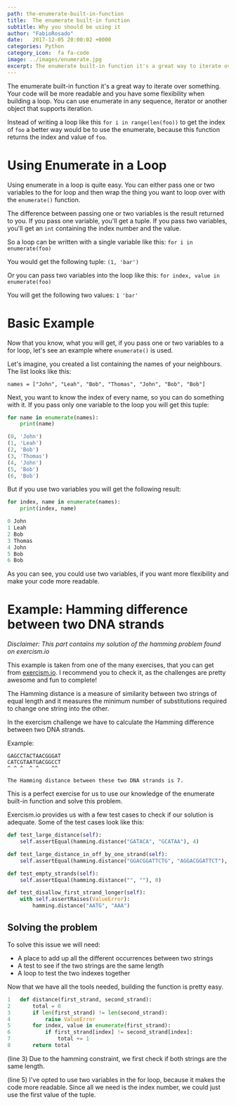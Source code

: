 ```yaml
---
path: the-enumerate-built-in-function
title:  The enumerate built-in function
subtitle: Why you should be using it
author: "FabioRosado"
date:   2017-12-05 20:00:02 +0000
categories: Python
category_icon:  fa fa-code
image: ../images/enumerate.jpg
excerpt: The enumerate built-in function it's a great way to iterate over something. Your code will be more readable and you have some flexibility when looping.
---
```

The enumerate built-in function it's a great way to iterate over something. Your code will be more readable and you have some flexibility when building a loop. You can use enumerate in any sequence, iterator or another object that supports iteration.

Instead of writing a loop like this `for i in range(len(foo))` to get the index of `foo` a better way would be to use the enumerate, because this function returns the index and value of `foo`. 

# Using Enumerate in a Loop

Using enumerate in a loop is quite easy. You can either pass one or two variables to the for loop and then wrap the thing you want to loop over with the `enumerate()` function.

The difference between passing one or two variables is the result returned to you. If you pass one variable, you'll get a tuple. If you pass two variables, you'll get an `int` containing the index number and the value.

So a loop can be written with a single variable like this:
`for i in enumerate(foo)`

You would get the following tuple:
`(1, 'bar')`

Or you can pass two variables into the loop like this:
`for index, value in enumerate(foo)`

You will get the following two values:
`1 'bar'`

# Basic Example

Now that you know, what you will get, if you pass one or two variables to a for loop, let's see an example where `enumerate()` is used.

Let's imagine, you created a list containing the names of your neighbours. The list looks like this:

`names = ["John", "Leah", "Bob", "Thomas", "John", "Bob", "Bob"]`

Next, you want to know the index of every name, so you can do something with it.  If you pass only one variable to the loop you will get this tuple:

```python
for name in enumerate(names):
    print(name)

(0, 'John')
(1, 'Leah')
(2, 'Bob')
(3, 'Thomas')
(4, 'John')
(5, 'Bob')
(6, 'Bob')
```

But if you use two variables you will get the following result:

```python
for index, name in enumerate(names):
    print(index, name)

0 John
1 Leah
2 Bob
3 Thomas
4 John
5 Bob
6 Bob
```

As you can see, you could use two variables, if you want more flexibility and make your code more readable.

# Example: Hamming difference between two DNA strands

_Disclaimer: This part contains my solution of the hamming problem found on exercism.io_

This example is taken from one of the many exercises, that you can get from [exercism.io](http://exercism.io/). I recommend you to check it, as the challenges are pretty awesome and fun to complete!

The Hamming distance is a measure of similarity between two strings of equal length and it measures the minimum number of substitutions required to change one string into the other. 

In the exercism challenge we have to calculate the Hamming difference between two DNA strands.

Example:
```
GAGCCTACTAACGGGAT
CATCGTAATGACGGCCT
^ ^ ^  ^ ^    ^^

The Hamming distance between these two DNA strands is 7.
```

This is a perfect exercise for us to use our knowledge of the enumerate built-in function and solve this problem. 

Exercism.io provides us with a few test cases to check if our solution is adequate. Some of the test cases look like this:

```python
def test_large_distance(self):
    self.assertEqual(hamming.distance("GATACA", "GCATAA"), 4)

def test_large_distance_in_off_by_one_strand(self):
    self.assertEqual(hamming.distance("GGACGGATTCTG", "AGGACGGATTCT"), 9)

def test_empty_strands(self):
    self.assertEqual(hamming.distance("", ""), 0)

def test_disallow_first_strand_longer(self):
    with self.assertRaises(ValueError):
        hamming.distance("AATG", "AAA")
```

## Solving the problem

To solve this issue we will need:

- A place to add up all the different occurrences between two strings
- A test to see if the two strings are the same length
- A loop to test the two indexes together

Now that we have all the tools needed, building the function is pretty easy. 

```python
1   def distance(first_strand, second_strand):
2       total = 0
3       if len(first_strand) != len(second_strand):
4           raise ValueError
5       for index, value in enumerate(first_strand):
6           if first_strand[index] != second_strand[index]:
7               total += 1
8       return total
```

(line 3) Due to the hamming constraint, we first check if both strings are the same length.

(line 5) I've opted to use two variables in the for loop, because it makes the code more readable. Since all we need is the index number, we could just use the first value of the tuple.